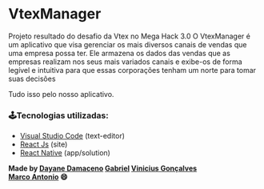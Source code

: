 # VtexManager

Projeto resultado do desafio da Vtex no Mega Hack 3.0
O VtexManager é um aplicativo que visa gerenciar os mais diversos canais de vendas que uma empresa possa ter. 
Ele armazena os dados das vendas que as empresas realizam nos seus mais variados canais e exibe-os de forma 
legível e intuitiva para que essas corporações tenham um norte para tomar suas decisões

Tudo isso pelo nosso aplicativo.

### 🕹Tecnologias utilizadas:

- [Visual Studio Code](https://visualstudio.microsoft.com/pt-br/) (text-editor)
- [React Js](https://pt-br.reactjs.org/) (site)
- [React Native](https://reactnative.dev/) (app/solution)

**Made by 
[Dayane Damaceno](https://github.com/DayaneDamaceno) 
[Gabriel](https://github.com/gabrielsbs) 
[Vinicius Gonçalves](https://github.com/Vevezes)  
[Marco Antonio](https://github.com/marcoantonioap) 😄**



